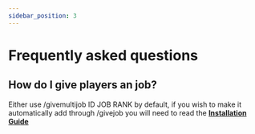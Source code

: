 ```yaml
---
sidebar_position: 3
---
```


# Frequently asked questions

## How do I give players an job?

Either use /givemultijob ID JOB RANK by default, if you wish to make it automatically add through /givejob you will need to read the [**Installation Guide**](/docs/multijobs/installation)
